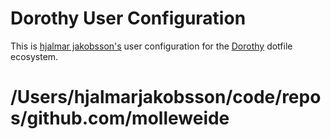 # Dorothy User Configuration

This is [hjalmar jakobsson's](molleweide.com) user configuration for the [Dorothy](https://github.com/bevry/dorothy) dotfile ecosystem.

# /Users/hjalmarjakobsson/code/repos/github.com/molleweide